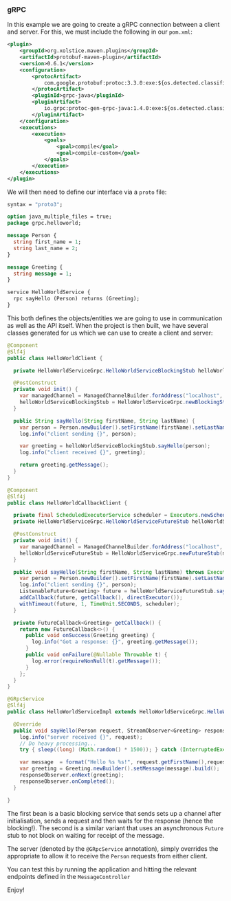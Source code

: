 ### gRPC

In this example we are going to create a gRPC connection between a client and server. For this, we must include the
following in our `pom.xml`:

```xml
<plugin>
    <groupId>org.xolstice.maven.plugins</groupId>
    <artifactId>protobuf-maven-plugin</artifactId>
    <version>0.6.1</version>
    <configuration>
        <protocArtifact>
            com.google.protobuf:protoc:3.3.0:exe:${os.detected.classifier}
        </protocArtifact>
        <pluginId>grpc-java</pluginId>
        <pluginArtifact>
            io.grpc:protoc-gen-grpc-java:1.4.0:exe:${os.detected.classifier}
        </pluginArtifact>
    </configuration>
    <executions>
        <execution>
            <goals>
                <goal>compile</goal>
                <goal>compile-custom</goal>
            </goals>
        </execution>
    </executions>
</plugin>
```

We will then need to define our interface via a `proto` file:

```proto
syntax = "proto3";

option java_multiple_files = true;
package grpc.helloworld;

message Person {
  string first_name = 1;
  string last_name = 2;
}

message Greeting {
  string message = 1;
}

service HelloWorldService {
  rpc sayHello (Person) returns (Greeting);
}
```

This both defines the objects/entities we are going to use in communication as well as the
API itself. When the project is then built, we have several classes generated for us which
we can use to create a client and server:

```java
@Component
@Slf4j
public class HelloWorldClient {

  private HelloWorldServiceGrpc.HelloWorldServiceBlockingStub helloWorldServiceBlockingStub;

  @PostConstruct
  private void init() {
    var managedChannel = ManagedChannelBuilder.forAddress("localhost", 6565).usePlaintext().build();
    helloWorldServiceBlockingStub = HelloWorldServiceGrpc.newBlockingStub(managedChannel);
  }

  public String sayHello(String firstName, String lastName) {
    var person = Person.newBuilder().setFirstName(firstName).setLastName(lastName).build();
    log.info("client sending {}", person);

    var greeting = helloWorldServiceBlockingStub.sayHello(person);
    log.info("client received {}", greeting);

    return greeting.getMessage();
  }
}
```

```java
@Component
@Slf4j
public class HelloWorldCallbackClient {

  private final ScheduledExecutorService scheduler = Executors.newScheduledThreadPool(1);
  private HelloWorldServiceGrpc.HelloWorldServiceFutureStub helloWorldServiceFutureStub;

  @PostConstruct
  private void init() {
    var managedChannel = ManagedChannelBuilder.forAddress("localhost", 6565).usePlaintext().build();
    helloWorldServiceFutureStub = HelloWorldServiceGrpc.newFutureStub(managedChannel);
  }

  public void sayHello(String firstName, String lastName) throws ExecutionException, InterruptedException {
    var person = Person.newBuilder().setFirstName(firstName).setLastName(lastName).build();
    log.info("client sending {}", person);
    ListenableFuture<Greeting> future = helloWorldServiceFutureStub.sayHello(person);
    addCallback(future, getCallback(), directExecutor());
    withTimeout(future, 1, TimeUnit.SECONDS, scheduler);
  }

  private FutureCallback<Greeting> getCallback() {
    return new FutureCallback<>() {
      public void onSuccess(Greeting greeting) {
        log.info("Got a response: {}", greeting.getMessage());
      }
      public void onFailure(@Nullable Throwable t) {
        log.error(requireNonNull(t).getMessage());
      }
    };
  }
}
```

```java
@GRpcService
@Slf4j
public class HelloWorldServiceImpl extends HelloWorldServiceGrpc.HelloWorldServiceImplBase {

  @Override
  public void sayHello(Person request, StreamObserver<Greeting> responseObserver) {
    log.info("server received {}", request);
    // Do heavy processing...
    try { sleep((long) (Math.random() * 1500)); } catch (InterruptedException e) { e.printStackTrace(); }

    var message  = format("Hello %s %s!", request.getFirstName(),request.getLastName());
    var greeting = Greeting.newBuilder().setMessage(message).build();
    responseObserver.onNext(greeting);
    responseObserver.onCompleted();
  }

}
```

The first bean is a basic blocking service that sends sets up a channel after initialisation, sends a request
and then waits for the response (hence the blocking!). The second is a similar variant that uses an asynchronous
`Future` stub to not block on waiting for receipt of the message.

The server (denoted by the `@GRpcService` annotation), simply overrides the appropriate to allow it to receive
the `Person` requests from either client.

You can test this by running the application and hitting the relevant endpoints defined in the `MessageController`

Enjoy!